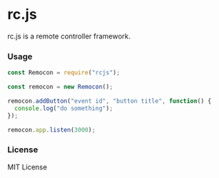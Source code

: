 # rc.js
rc.js is a remote controller framework.

### Usage
```javascript
const Remocon = require("rcjs");

const remocon = new Remocon();

remocon.addButton("event id", "button title", function() {
  console.log("do something");
});

remocon.app.listen(3000);
```

### License
MIT License
